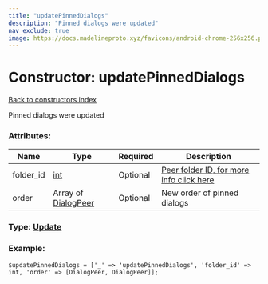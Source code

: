 ```yaml
---
title: "updatePinnedDialogs"
description: "Pinned dialogs were updated"
nav_exclude: true
image: https://docs.madelineproto.xyz/favicons/android-chrome-256x256.png
---
```

# Constructor: updatePinnedDialogs  
[Back to constructors index](/API_docs/constructors/index.html)



Pinned dialogs were updated

### Attributes:

| Name     |    Type       | Required | Description |
|----------|---------------|----------|-------------|
|folder\_id|[int](/API_docs/types/int.html) | Optional|[Peer folder ID, for more info click here](https://core.telegram.org/api/folders#peer-folders)|
|order|Array of [DialogPeer](/API_docs/types/DialogPeer.html) | Optional|New order of pinned dialogs|



### Type: [Update](/API_docs/types/Update.html)


### Example:

```
$updatePinnedDialogs = ['_' => 'updatePinnedDialogs', 'folder_id' => int, 'order' => [DialogPeer, DialogPeer]];
```  
